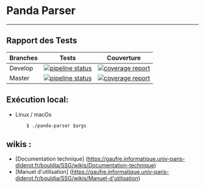 # Panda Parser

---

## Rapport des Tests

| Branches | Tests | Couverture                                                                                                                                                                                     |
| --- | --- |------------------------------------------------------------------------------------------------------------------------------------------------------------------------------------------------|
| Develop | [![pipeline status](https://gaufre.informatique.univ-paris-diderot.fr/bouldja/SSG/badges/develop/pipeline.svg)](https://gaufre.informatique.univ-paris-diderot.fr/bouldja/SSG/commits/develop) | [![coverage report](https://gaufre.informatique.univ-paris-diderot.fr/bouldja/SSG/badges/develop/coverage.svg)](https://gaufre.informatique.univ-paris-diderot.fr/bouldja/SSG/commits/develop) |
| Master | [![pipeline status](https://gaufre.informatique.univ-paris-diderot.fr/bouldja/SSG/badges/master/pipeline.svg)](https://gaufre.informatique.univ-paris-diderot.fr/bouldja/SSG/commits/master) | [![coverage report](https://gaufre.informatique.univ-paris-diderot.fr/bouldja/SSG/badges/master/coverage.svg)](https://gaufre.informatique.univ-paris-diderot.fr/bouldja/SSG/commits/master)   |

## Exécution  local:

- Linux / macOs
   ```shell
       $ ./panda-parser $args
   ```

## wikis :

- [Documentation technique] (https://gaufre.informatique.univ-paris-diderot.fr/bouldja/SSG/wikis/Documentation-technique)
- [Manuel d'utilisation] (https://gaufre.informatique.univ-paris-diderot.fr/bouldja/SSG/wikis/Manuel-d'utilisation)
